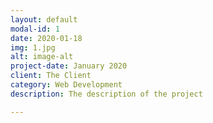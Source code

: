 ```yaml
---
layout: default
modal-id: 1
date: 2020-01-18
img: 1.jpg
alt: image-alt
project-date: January 2020
client: The Client
category: Web Development
description: The description of the project

---
```

